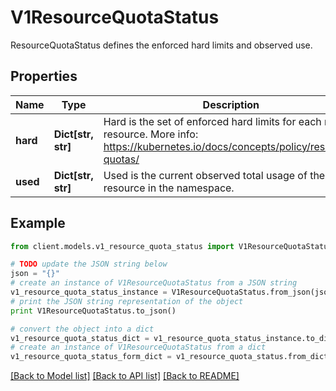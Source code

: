 # V1ResourceQuotaStatus

ResourceQuotaStatus defines the enforced hard limits and observed use.

## Properties
Name | Type | Description | Notes
------------ | ------------- | ------------- | -------------
**hard** | **Dict[str, str]** | Hard is the set of enforced hard limits for each named resource. More info: https://kubernetes.io/docs/concepts/policy/resource-quotas/ | [optional] 
**used** | **Dict[str, str]** | Used is the current observed total usage of the resource in the namespace. | [optional] 

## Example

```python
from client.models.v1_resource_quota_status import V1ResourceQuotaStatus

# TODO update the JSON string below
json = "{}"
# create an instance of V1ResourceQuotaStatus from a JSON string
v1_resource_quota_status_instance = V1ResourceQuotaStatus.from_json(json)
# print the JSON string representation of the object
print V1ResourceQuotaStatus.to_json()

# convert the object into a dict
v1_resource_quota_status_dict = v1_resource_quota_status_instance.to_dict()
# create an instance of V1ResourceQuotaStatus from a dict
v1_resource_quota_status_form_dict = v1_resource_quota_status.from_dict(v1_resource_quota_status_dict)
```
[[Back to Model list]](../README.md#documentation-for-models) [[Back to API list]](../README.md#documentation-for-api-endpoints) [[Back to README]](../README.md)



